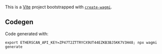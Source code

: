 This is a [Vite](https://vitejs.dev) project bootstrapped with [`create-wagmi`](https://github.com/wevm/wagmi/tree/main/packages/create-wagmi).

## Codegen
Code generated with:

```
export ETHERSCAN_API_KEY=ZP47T2ZTTRYCX9UT44EZKB3BJ5KK7V3H48; npx wagmi generate
```
